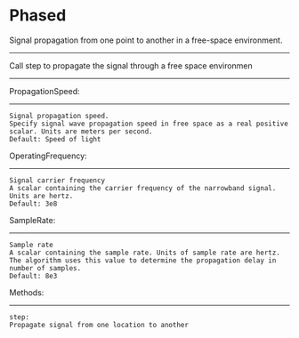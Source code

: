 # Phased
Signal propagation from one point to another in a free-space environment.
***
Call step to propagate the signal through a free space environmen
***
PropagationSpeed:
________________
	Signal propagation speed.
  	Specify signal wave propagation speed in free space as a real positive scalar. Units are meters per second.
  	Default: Speed of light

OperatingFrequency:
__________________
	Signal carrier frequency
  	A scalar containing the carrier frequency of the narrowband signal. Units are hertz.
  	Default: 3e8
SampleRate:
__________
	Sample rate
	A scalar containing the sample rate. Units of sample rate are hertz.
	The algorithm uses this value to determine the propagation delay in number of samples.
	Default: 8e3
Methods:
_______
	step:
	Propagate signal from one location to another
